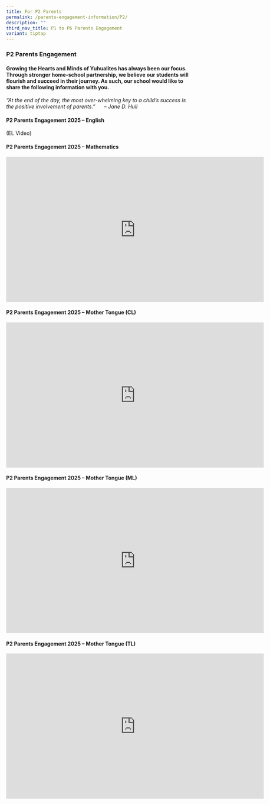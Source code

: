 ```yaml
---
title: For P2 Parents
permalink: /parents-engagement-information/P2/
description: ""
third_nav_title: P1 to P6 Parents Engagement
variant: tiptap
---
```

<h3>P2 Parents Engagement</h3>
<h4>Growing the Hearts and Minds of Yuhualites has always been our focus. Through stronger home-school partnership, we believe our students will flourish and succeed in their journey. As such, our school would like to share the following information with you.</h4>
<p><em>“At the end of the day, the most over-whelming key to a child’s success is the positive involvement of parents.”&nbsp; &nbsp; &nbsp; – Jane D. Hull</em>
</p>
<h4><strong>P2 Parents Engagement 2025 – English</strong></h4>
<p>(EL Video)</p>
<h4><strong>P2 Parents Engagement 2025 – Mathematics</strong></h4>
<div class="iframe-wrapper">
<iframe height="393" width="699" allowfullscreen="true" frameborder="0" src="https://www.youtube.com/embed/2gQjlHi8Wrs?si=ff9HQ_Y_DOBnrcd7"></iframe>
</div>
<h4></h4>
<h4><strong>P2 Parents Engagement 2025 – Mother Tongue (CL)</strong></h4>
<div class="iframe-wrapper">
<iframe height="393" width="699" allowfullscreen="true" frameborder="0" src="https://www.youtube.com/embed/UCHIhFVOSZ0"></iframe>
</div>
<h4><strong>P2 Parents Engagement 2025 – Mother Tongue (ML)</strong></h4>
<div class="iframe-wrapper">
<iframe height="393" width="699" allowfullscreen="true" frameborder="0" src="https://www.youtube.com/embed/JGufYEfFLg0"></iframe>
</div>
<h4><strong>P2 Parents Engagement 2025 – Mother Tongue (TL)</strong></h4>
<div class="iframe-wrapper">
<iframe height="393" width="699" allowfullscreen="true" frameborder="0" src="https://www.youtube.com/embed/ieiFm7wvooo"></iframe>
</div>
<p></p>